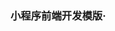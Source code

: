 <!--
 * @Date: 2020-12-19 06:57:35
 * @LastEditors: yetm
 * @LastEditTime: 2020-12-19 07:01:27
 * @FilePath: /wx_template/readme.md
-->
### 小程序前端开发模版·